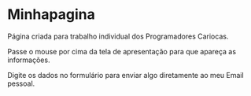 # Minhapagina

Página criada para trabalho individual dos Programadores Cariocas.

Passe o mouse por cima da tela de apresentação para que apareça as informações.

Digite os dados no formulário para enviar algo diretamente ao meu Email pessoal.
